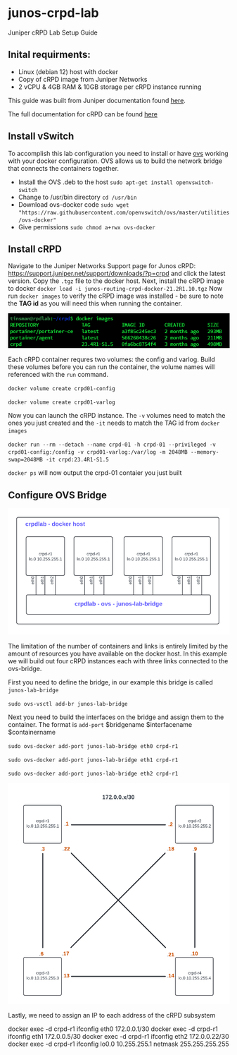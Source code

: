# junos-crpd-lab
Juniper cRPD Lab Setup Guide


## Inital requirments:
* Linux (debian 12) host with docker
* Copy of cRPD image from Juniper Networks
* 2 vCPU & 4GB RAM & 10GB storage per cRPD instance running

This guide was built from Juniper documentation found [here](https://www.juniper.net/documentation/us/en/quick-start/software/crpd/crpd-quick-start/topics/concept/step-1-crpd.html).

The full documentation for cRPD can be found [here](https://www.juniper.net/documentation/product/us/en/crpd/)

## Install vSwitch
To accomplish this lab configuration you need to install or have [ovs](https://www.openvswitch.org/) working with your docker configuration.  OVS allows us to build the network bridge that connects the containers together.  
* Install the OVS .deb to the host `sudo apt-get install openvswitch-switch`
* Change to /usr/bin directory `cd /usr/bin`
* Download ovs-docker code `sudo wget "https://raw.githubusercontent.com/openvswitch/ovs/master/utilities/ovs-docker"`
* Give permissions `sudo chmod a+rwx ovs-docker`

## Install cRPD
Navigate to the Juniper Networks Support page for Junos cRPD: https://support.juniper.net/support/downloads/?p=crpd and click the latest version.  Copy the `.tgz` file to the docker host.  Next, install the cRPD image to docker `docker load -i junos-routing-crpd-docker-21.2R1.10.tgz` Now run `docker images` to verify the cRPD image was installed - be sure to note the **TAG id** as you will need this when running the container.

![image](https://github.com/happytechnology/junos-crpd-lab/blob/main/dockerimage.PNG)

Each cRPD container requres two volumes: the config and varlog.  Build these volumes before you can run the container, the volume names will referenced with the `run` command.

`docker volume create crpd01-config` 

`docker volume create crpd01-varlog`

Now you can launch the cRPD instance.  The `-v` volumes need to match the ones you just created and the `-it` needs to match the TAG id from `docker images`

`docker run --rm --detach --name crpd-01 -h crpd-01 --privileged -v crpd01-config:/config -v crpd01-varlog:/var/log -m 2048MB --memory-swap=2048MB -it crpd:23.4R1-S1.5`

`docker ps` will now output the crpd-01 contaier you just built

## Configure OVS Bridge
![image](https://github.com/happytechnology/junos-crpd-lab/blob/main/cRPD%20Lab.png)

The limitation of the number of containers and links is entirely limited by the amount of resources you have available on the docker host.  In this example we will build out four cRPD instances each with three links connected to the ovs-bridge. 

First you need to define the bridge, in our example this bridge is called `junos-lab-bridge`

`sudo ovs-vsctl add-br junos-lab-bridge`

Next you need to build the interfaces on the bridge and assign them to the container.  The format is `add-port` $bridgename $interfacename $containername

`sudo ovs-docker add-port junos-lab-bridge eth0 crpd-r1`

`sudo ovs-docker add-port junos-lab-bridge eth1 crpd-r1`

`sudo ovs-docker add-port junos-lab-bridge eth2 crpd-r1`

![image](https://github.com/happytechnology/junos-crpd-lab/blob/main/cRPD%20Lab%20topo.png)

Lastly, we need to assign an IP to each address of the cRPD subsystem

docker exec -d crpd-r1 ifconfig eth0 172.0.0.1/30
docker exec -d crpd-r1 ifconfig eth1 172.0.0.5/30
docker exec -d crpd-r1 ifconfig eth2 172.0.0.22/30
docker exec -d crpd-r1 ifconfig lo0.0 10.255.255.1 netmask 255.255.255.255
